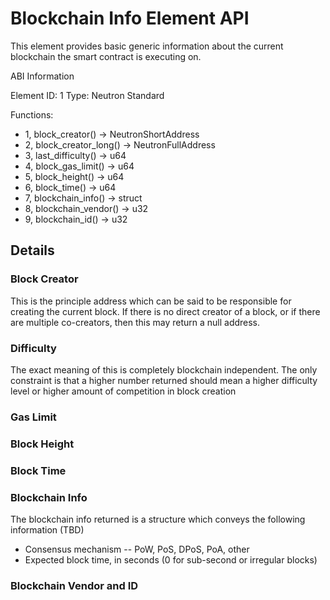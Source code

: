 # Blockchain Info Element API

This element provides basic generic information about the current blockchain the smart contract is executing on.

ABI Information

Element ID: 1
Type: Neutron Standard

Functions:

* 1, block_creator() -> NeutronShortAddress
* 2, block_creator_long() -> NeutronFullAddress
* 3, last_difficulty() -> u64
* 4, block_gas_limit() -> u64
* 5, block_height() -> u64
* 6, block_time() -> u64
* 7, blockchain_info() -> struct
* 8, blockchain_vendor() -> u32
* 9, blockchain_id() -> u32


## Details

### Block Creator

This is the principle address which can be said to be responsible for creating the current block. If there is no direct creator of a block, or if there are multiple co-creators, then this may return a null address.

### Difficulty

The exact meaning of this is completely blockchain independent. The only constraint is that a higher number returned should mean a higher difficulty level or higher amount of competition in block creation

### Gas Limit

### Block Height

### Block Time

### Blockchain Info

The blockchain info returned is a structure which conveys the following information (TBD)

* Consensus mechanism -- PoW, PoS, DPoS, PoA, other
* Expected block time, in seconds (0 for sub-second or irregular blocks)


### Blockchain Vendor and ID




